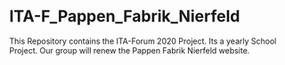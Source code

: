# ITA-F_Pappen_Fabrik_Nierfeld
This Repository contains the ITA-Forum 2020 Project. Its a yearly School Project. Our group will renew the Pappen Fabrik Nierfeld website.

